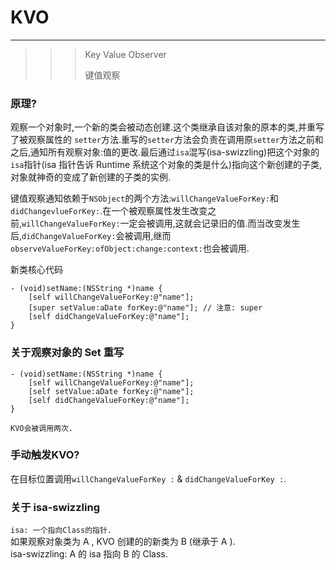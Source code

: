 # KVO
---

>>> Key Value Observer
>>> 
>>> 键值观察

### 原理?
观察一个对象时,一个新的类会被动态创建.这个类继承自该对象的原本的类,并重写了被观察属性的 `setter`方法.重写的`setter`方法会负责在调用原`setter`方法之前和之后,通知所有观察对象:值的更改.最后通过`isa`混写(isa-swizzling)把这个对象的`isa`指针(isa 指针告诉 Runtime 系统这个对象的类是什么)指向这个新创建的子类,对象就神奇的变成了新创建的子类的实例.

键值观察通知依赖于`NSObject`的两个方法:`willChangeValueForKey:`和 `didChangevlueForKey:`.在一个被观察属性发生改变之前,`willChangeValueForKey:`一定会被调用,这就会记录旧的值.而当改变发生后,`didChangeValueForKey:`会被调用,继而 `observeValueForKey:ofObject:change:context:`也会被调用.

新类核心代码  

````
- (void)setName:(NSString *)name {
    [self willChangeValueForKey:@"name"];
    [super setValue:aDate forKey:@"name"]; // 注意: super
    [self didChangeValueForKey:@"name"];
}
````

### 关于观察对象的 Set 重写

````
- (void)setName:(NSString *)name {
    [self willChangeValueForKey:@"name"];
    [self setValue:aDate forKey:@"name"];
    [self didChangeValueForKey:@"name"];
}

KVO会被调用两次.
````

### 手动触发KVO?

在目标位置调用`willChangeValueForKey :` & `didChangeValueForKey :`.

### 关于 isa-swizzling
`isa: 一个指向Class的指针.`  
如果观察对象类为 A , KVO 创建的的新类为 B (继承于 A ).  
isa-swizzling: A 的 isa 指向 B 的 Class.


